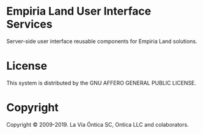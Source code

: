 ﻿# Empiria Land User Interface Services

Server-side user interface reusable components for Empiria Land solutions.

# License

This system is distributed by the GNU AFFERO GENERAL PUBLIC LICENSE.

# Copyright

Copyright © 2009-2019. La Vía Óntica SC, Ontica LLC and colaborators.
